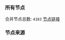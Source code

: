 ### 所有节点
合并节点总数: `4183`
[节点链接](https://raw.githubusercontent.com/rzhy1/11/master/sub/sub_merge_base64.txt)

### 节点来源